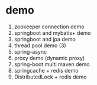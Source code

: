 # demo

1. zookeeper connection demo
2. springboot and mybatis+ demo
3. springboot and jpa demo
4. thread pool demo (3)
5. spring-async
6. proxy demo (dynamic proxy)
7. spring-boot multi maven demo
8. springcache + redis demo 
9. DistributedLock + redis demo 

